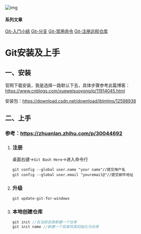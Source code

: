 ﻿![img](https://imgconvert.csdnimg.cn/aHR0cDovL3d3dy5ydWFueWlmZW5nLmNvbS9ibG9naW1nL2Fzc2V0LzIwMTUvYmcyMDE1MTIwOTAxLnBuZw?x-oss-process=image/format,png)
#### 系列文章
[Git-入门小结](https://blog.csdn.net/lblmlms/article/details/105600621)
[Git-分支](https://blog.csdn.net/lblmlms/article/details/107251420)
[Git-常用命令](https://blog.csdn.net/lblmlms/article/details/107834005)
[Git-注册远程仓库](https://blog.csdn.net/lblmlms/article/details/107554350)

# Git安装及上手
## 一、安装

官网下载安装，我是选择一路默认下去，具体步骤参考此篇博客：<https://www.cnblogs.com/xueweisuoyong/p/11914045.html>

安装包：<https://download.csdn.net/download/lblmlms/12598938>

## 二、上手

### 参考：<https://zhuanlan.zhihu.com/p/30044692>

1. ### 注册
	桌面右键->`Git Bash Here`->进入命令行

	 ```
	git config --global user.name "your name"//提交用户名
	git config --global user.email "youremail@"//提交邮件地址
	 ```
	   

2. ### 升级

   ```
   git update-git-for-windows
   ```
   
3. ### 本地创建仓库

   ```c++
   git init //在当前目录新建一个仓库
   git init name //新建一个目录将其初始化为仓库
   ```
